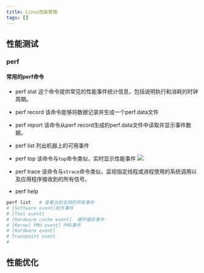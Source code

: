 ```yaml
---
title: Linux性能管理
tags: []
---
```


## 性能测试
### perf
#### 常用的perf命令
- perf stat
    这个命令提供常见的性能事件统计信息，包括说明执行和消耗的时钟周期。
- perf record
    该命令能够将数据记录并生成一个perf.data文件
- perf report
    该命令从perf record生成的perf.data文件中读取并显示事件数据。
- perf list
    列出机器上的可用事件
- perf top
    该命令与`top`命令类似，实时显示性能事件
    ![](http://192.168.85.188:8081/uploads/165292411776693751202205072153614.png)
    
- perf  trace
    该命令与`strace`命令类似，监视指定线程或进程使用的系统调用以及应用程序接收到的所有信号。
- perf help

```bash
perf list   # 查看当前支持的所有事件
# [Software event]软件事件
# [Tool event]
# [Hardware cache event]  硬件缓存事件
# [Kernel PMU event] PMU事件
# [Hardware event]
# Tracepoint event
# 
```



## 性能优化
